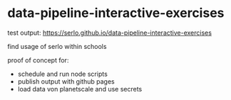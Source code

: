 # data-pipeline-interactive-exercises

test output: https://serlo.github.io/data-pipeline-interactive-exercises

find usage of serlo within schools

proof of concept for:

- schedule and run node scripts
- publish output with github pages
- load data von planetscale and use secrets
